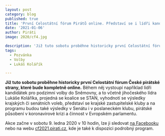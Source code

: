 ```yaml
---
layout: post
category: blog
published: true
title: 'První Celostátní fórum Pirátů online. Představí se i lídři kandidátek pro podzimní volby do Sněmovny'
date: '2021-01-06'
author: Piráti
image: 2020/cf4.jpg

description: 'Již tuto sobotu proběhne historicky první Celostátní fórum České pirátské strany, které bude kompletně online. Během něj vystoupí lídři kandidátek pro podzimní volby do Sněmovny, vyhodnotí se také výsledky krajských či senátních voleb, pirátské působení v koronavirové krizi a činnost v Evropském parlamentu.'
tags:
  - Pozvánka
  - Volby
  - Lukáš Kolářík

---
```

**Již tuto sobotu proběhne historicky první Celostátní fórum České pirátské strany, které bude kompletně online.**
Během něj vystoupí například lídři kandidátek pro podzimní volby do Sněmovny, a to včetně jihočeského lídra Lukáše Koláříka, projedná se koalice se STAN, 
vyhodnotí se výsledky krajských či senátních voleb, představí se krajské zastupitelské kluby a na programu budou také výsledky v Senátu i v poslaneckém klubu, 
pirátské působení v koronavirové krizi a činnost v Evropském parlamentu.

Akce začne v sobotu 9. ledna 2020 v 10 hodin, lze ji sledovat [na Facebooku](https://www.facebook.com/events/691783101507474) nebo na webu [cf2021.pirati.cz](https://cf2021.pirati.cz/), kde je také k dispozici podrobný program.

